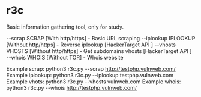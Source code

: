 # r3c
Basic information gathering tool, only for study.

  --scrap SCRAP        [With http/https] - Basic URL scraping
  --iplookup IPLOOKUP  [Without http/https] - Reverse iplookup [HackerTarget API ]
  --vhosts VHOSTS      [Without http/https] - Get subdomains vhosts [HackerTarget API ]
  --whois WHOIS        [Without TOR] - Whois website
  
  Example scrap: python3 r3c.py --scrap http://testphp.vulnweb.com/
  Example iplookup: python3 r3c.py --iplookup testphp.vulnweb.com
  Example vhots: python3 r3c.py --vhosts vulnweb.com
  Example whois: python3 r3c.py --whois http://testphp.vulnweb.com/
